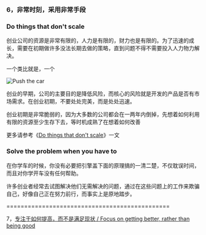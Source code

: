 ### 6，非常时刻，采用非常手段

### Do things that don't scale

创业公司的资源是非常有限的，人力是有限的，财力也是有限的。为了迅速的成长，需要在初期做许多没法长期去做的策略，直到问题不得不需要投入人力物力解决。

一个类比就是，一个

![Push the car](http://i.imgur.com/oalaoHg.jpg)

创业的早期，公司的主要目的是降低风险，而核心的风险就是开发的产品是否有市场需求。在创业初期，不要处处完美，而是处处迅速。

创业初期是非常脆弱的，因为大多数的公司都会在一两年内倒掉，先想着如何利用有限的资源至少生存下去，等时机成熟了在想着如何改善

更多请参考《[Do things that don't scale](http://paulgraham.com/ds.html)》一文

### Solve the problem when you have to

在你学车的时候，你没有必要把引擎盖下面的原理搞的一清二楚，不仅耽误时间，而且对你学开车没有任何帮助。

许多创业者经常去试图解决他们无需解决的问题，通过在这些问题上的工作来欺骗自己，好像自己正在努力前行，而事实上是原地踏步。

==============================================

7，[专注于如何提高，而不是满足现状 / Focus on getting better, rather than being good](https://github.com/linyingkui/startup/tree/master/three/better/README.md)
